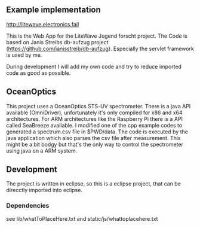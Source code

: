 
## Example implementation

http://litewave.electronics.fail

This is the Web App for the LiteWave Jugend forscht project.
The Code is based on Janis Streibs db-aufzug project (https://github.com/janisstreib/db-aufzug).
Especially the servlet framework is used by me. 

During development I will add my own code and try to reduce imported code as good as possible.

## OceanOptics

This project uses a OceanOptics STS-UV spectrometer. There is a java API available (OmniDriver),
unfortunately it's only compiled for x86 and x64 architectures. For ARM architectures like the Raspberry Pi 
there is a API called SeaBreeze available. I modified one of the cpp example codes to generated a spectrum.csv file in $PWD/data.
The code is executed by the java application which also parses the csv file after measurement.
This might be a bit bodgy but that's the only way to control the spectrometer using java on a ARM system.


## Development
The project is written in eclipse, so this is a eclipse project, that can be direcctly imported into eclipse.
### Dependencies
see lib/whatToPlaceHere.txt and static/js/whattoplacehere.txt
